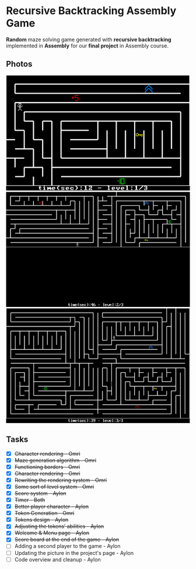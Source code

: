 # Recursive Backtracking Assembly Game
**Random** maze solving game generated with **recursive backtracking** implemented in **Assembly** for our **final project** in Assembly course.

## Photos
![](assets/maze1.png)
![](assets/maze2.png)
![](assets/maze3.png)

## Tasks
- [x] ~~Character rendering - Omri~~ 
- [x] ~~Maze generation algorithm - Omri~~
- [x] ~~Functioning borders - Omri~~
- [x] ~~Character rendering - Omri~~
- [x] ~~Rewriting the rendering system - Omri~~
- [x] ~~Some sort of level system - Omri~~
- [x] ~~Score system - Aylon~~
- [x] ~~Timer - Both~~
- [x] ~~Better player character - Aylon~~
- [x] ~~Token Generation - Omri~~
- [x] ~~Tokens design - Aylon~~
- [x] ~~Adjusting the tokens' abilities - Aylon~~
- [x] ~~Welcome & Menu page - Aylon~~
- [x] ~~Score board at the end of the game - Aylon~~
- [ ] Adding a second player to the game - Aylon
- [ ] Updating the picture in the project's page - Aylon
- [ ] Code overview and cleanup - Aylon
